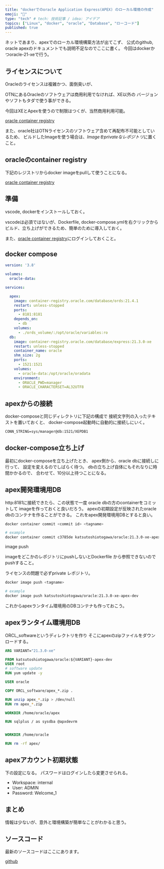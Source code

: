 ```yaml
---
title: "dockerでのoracle Application Express(APEX) のローカル環境の作成"
emoji: "🔖"
type: "tech" # tech: 技術記事 / idea: アイデア
topics: ["Linux", "docker", "oracle", "Database", "ローコード"]
published: true
---
```


ネットであまり、apexでのローカル環境構築方法が出てこず、
公式のgithub, oracle apexのドキュメントでも説明不足なのでここに書く。
今回はdockerかつoracle-21-xeで行う。

## ライセンスについて

Oracleのライセンスは複雑かつ、面倒臭いが、

OTNにあるOracleのソフトウェアは商用利用でなければ、XE以外の
バージョンやソフトもタダで使う事ができる。

今回はXEとApexを使うので制限はつくが、当然商用利用可能。

[oracle container registry](https://container-registry.oracle.com/ords/f?p=113:10::::::)

また、oracle社はOTNライセンスのソフトウェア含めて再配布不可能としているため、
ビルドしたImageを使う場合は、*Imageをprivateなレポジトリ*に置くこと。

## oracleのcontainer registry

下記のレジストリからdocker imageをpullして使うことになる。

[oracle container registry](https://container-registry.oracle.com/ords/f?p=113:10::::::)

## 準備

vscode, dockerをインストールしておく。

vscodeは必須ではないが、Dockerfile, docker-compose.ymlを右クリックから
ビルド、立ち上げができるため、簡単のために導入しておく。

また、[oracle container registry](https://container-registry.oracle.com/ords/f?p=113:10::::::)にログインしておくこと。

## docker compose

```yml:docker-compose.yml
version: '3.8'

volumes:
  oracle-data:

services:

  apex:
    image: container-registry.oracle.com/database/ords:21.4.1
    restart: unless-stopped
    ports:
      - 8181:8181
    depends_on:
      - db
    volumes:
      - ./ords_volume/:/opt/oracle/variables:ro
  db:
    image: container-registry.oracle.com/database/express:21.3.0-xe
    restart: unless-stopped
    container_name: oracle
    shm_size: 2g
    ports:
      - 1521:1521
    volumes:
      - oracle-data:/opt/oracle/oradata
    environment:
      - ORACLE_PWD=manager
      - ORACLE_CHARACTERSET=AL32UTF8
```

## apexからの接続

docker-composeと同じディレクトリに下記の構成で
接続文字列の入ったテキストを置いておくと、
docker-compose起動時に自動的に接続しにいく。

```txt:ords_volume/conn_string.txt
CONN_STRING=sys/manager@db:1521/XEPDB1
```

## docker-compose立ち上げ

最初にdocker-composeを立ち上げたとき、
apex側から、oracle dbに接続しに行って、
設定を変えるのでしばらく待つ。
dbの立ち上げ自体にもそれなりに時間かかるので、
合わせて、10分以上待つことになる。

## apex開発環境用DB

http:8181に接続できたら、この状態で一度
oracle dbの方のcontainerをコミットして
imageを作っておくと良いだろう。
apexの初期設定が反映されたoracle dbのコンテナを作ることができる。
これをapex開発環境用DBとすると良い。

```bash
docker container commit <commit id> <tagname>

# example 
docker container commit c3785de katsutoshiotogawa/oracle:21.3.0-xe-apex-dev
```

image push

imageをどこかのレポジトリにpushしないとDockerfile
から参照できないのでpushすること。

ライセンスの問題で必ずprivate レポジトリ。

```bash
docker image push <tagname>

# example
docker image push katsutoshiotogawa/oracle:21.3.0-xe-apex-dev
```

これからapexランタイム環境用のDBコンテナも作っておこう。

## apexランタイム環境用DB

ORCL_softwareというディレクトリを作り
そこにapexのzipファイルをダウンロードする。

```Dockerfile
ARG VARIANT="21.3.0-xe"

FROM katsutoshiotogawa/oracle:${VARIANT}-apex-dev
USER root
# software update
RUN yum update -y

USER oracle

COPY ORCL_software/apex_*.zip .

RUN unzip apex_*.zip > /dev/null
RUN rm apex_*.zip

WORKDIR /home/oracle/apex

RUN sqlplus / as sysdba @apxdevrm


WORKDIR /home/oracle

RUN rm -rf apex/
```

## apexアカウント初期状態

下の設定になる。
パスワードはログインしたら変更させられる。

- Workspace: internal
- User:      ADMIN
- Password:  Welcome_1

## まとめ

情報は少ないが、意外と環境構築が簡単なことがわかると思う。

## ソースコード

最新のソースコードはここにあります。

[github](https://github.com/KatsutoshiOtogawa/oracle_apex_docker)
